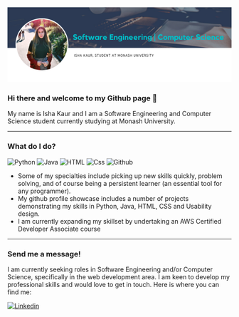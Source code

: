 <img src="/banner.png" alt="banner" />

### Hi there and welcome to my Github page 👋

My name is Isha Kaur and I am a Software Engineering and Computer Science student currently studying at Monash University. 

---

### What do I do?

<p>
  <img alt="Python" src="https://img.shields.io/badge/Python-3776AB?logo=python&logoColor=white&style=for-the-badge" />
  <img alt="Java" src="https://img.shields.io/badge/Java-007396?logo=java&logoColor=white&style=for-the-badge" />
  <img alt="HTML" src="https://img.shields.io/badge/HTML-E34F26?logo=html5&logoColor=white&style=for-the-badge" />
  <img alt="Css" src="https://img.shields.io/badge/CSS-1572B6?logo=css3&logoColor=white&style=for-the-badge" />
  <img alt="Github" src="https://img.shields.io/badge/GitHub-181717?logo=github&logoColor=white&style=for-the-badge" />  
</p> 

- Some of my specialties include picking up new skills quickly, problem solving, and of course being a persistent learner (an essential tool for any programmer).
- My github profile showcase includes a number of projects demonstrating my skills in Python, Java, HTML, CSS and Usability design. 
- I am currently expanding my skillset by undertaking an AWS Certified Developer Associate course

---

### Send me a message!
I am currently seeking roles in Software Engineering and/or Computer Science, specifically in the web development area. I am keen to develop my professional skills and would love to get in touch. Here is where you can find me:

</p>
 <a href="https://www.linkedin.com/in/isha-kaur-846625192/"><img alt="Linkedin" src="https://img.shields.io/badge/linkedin-0077B5?logo=linkedin&logoColor=white&style=for-the-badge" /></a>
</p>
